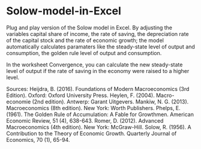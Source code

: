 # Solow-model-in-Excel
Plug and play version of the Solow model in Excel. By adjusting the variables capital share of income, the rate of saving, the depreciation rate of the capital stock and the rate of economic growth; the model automatically calculates  paramaters like the steady-state level of output and consumption, the golden rule level of output and consumption. 

In the worksheet Convergence, you can calculate the new steady-state level of output if the rate of saving in the economy were raised to a higher level.

Sources:
Heijdra, B. (2016). Foundations of Modern Macroeconomics (3rd Edition). Oxford: Oxford University Press.
Heylen, F. (2004). Macro-economie (2nd edition). Antwerp: Garant Uitgevers.
Mankiw, N. G. (2013). Macroeconomics (8th edition). New York: Worth Publishers.
Phelps, E. (1961). The Golden Rule of Accumulation: A Fable for Growthmen. American Economic Review, 51 (4), 638-643.
Romer, D. (2012). Advanced Macroeconomics (4th edition). New York: McGraw-Hill.
Solow, R. (1956). A Contribution to the Theory of Economic Growth. Quarterly Journal of Economics, 70 (1), 65-94.
